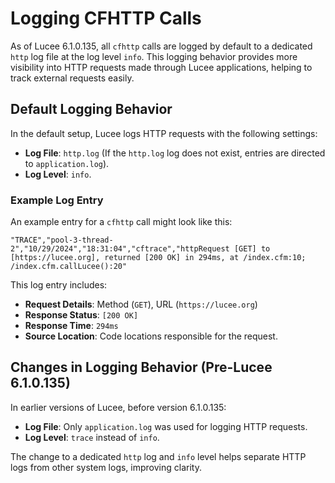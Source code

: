 <!--
{
  "title": "Logging CFHTTP Calls",
  "id": "logging-cfhttp-calls",
  "since": "6.1.0.135",
  "description": "Learn how Lucee logs all CFHTTP calls and how to manage these logs. This guide explains the default behavior, log file locations, and changes in logging from earlier Lucee versions.",
  "keywords": [
    "cfhttp",
    "logging",
    "Lucee",
    "log level",
    "http log"
  ],
  "related": [
    "tag-http"
  ]
}
-->

# Logging CFHTTP Calls

As of Lucee 6.1.0.135, all `cfhttp` calls are logged by default to a dedicated `http` log file at the log level `info`. This logging behavior provides more visibility into HTTP requests made through Lucee applications, helping to track external requests easily.

## Default Logging Behavior

In the default setup, Lucee logs HTTP requests with the following settings:

- **Log File**: `http.log` (If the `http.log` log does not exist, entries are directed to `application.log`).
- **Log Level**: `info`.

### Example Log Entry

An example entry for a `cfhttp` call might look like this:

```plaintext
"TRACE","pool-3-thread-2","10/29/2024","18:31:04","cftrace","httpRequest [GET] to [https://lucee.org], returned [200 OK] in 294ms, at /index.cfm:10; /index.cfm.callLucee():20"
```

This log entry includes:

- **Request Details**: Method (`GET`), URL (`https://lucee.org`)
- **Response Status**: `[200 OK]`
- **Response Time**: `294ms`
- **Source Location**: Code locations responsible for the request.

## Changes in Logging Behavior (Pre-Lucee 6.1.0.135)

In earlier versions of Lucee, before version 6.1.0.135:

- **Log File**: Only `application.log` was used for logging HTTP requests.
- **Log Level**: `trace` instead of `info`.

The change to a dedicated `http` log and `info` level helps separate HTTP logs from other system logs, improving clarity.